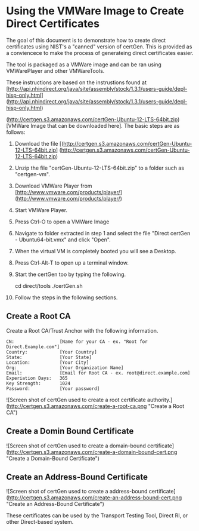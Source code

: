 Using the VMWare Image to Create Direct Certificates
====================================================

The goal of this document is to demonstrate how to create direct certificates
using NIST's a "canned" version of certGen. This is provided as a conviencece to
make the process of generateing direct certificates easier.

The tool is packaged as a VMWare image and can be ran using VMWarePlayer and
other VMWareTools.

These instructions are based on the instrustions found at
[http://api.nhindirect.org/java/site/assembly/stock/1.3.1/users-guide/depl-hisp-only.html]
(http://api.nhindirect.org/java/site/assembly/stock/1.3.1/users-guide/depl-hisp-only.html)

(http://certgen.s3.amazonaws.com/certGen-Ubuntu-12-LTS-64bit.zip)
[VMWare Image that can be downloaded here]. The basic steps are as follows:

1. Download the file [(http://certgen.s3.amazonaws.com/certGen-Ubuntu-12-LTS-64bit.zip]
(http://certgen.s3.amazonaws.com/certGen-Ubuntu-12-LTS-64bit.zip)
1. Unzip the file "certGen-Ubuntu-12-LTS-64bit.zip" to a folder such as "certgen-vm".
2. Download VMWare Player from [http://www.vmware.com/products/player/]
(http://www.vmware.com/products/player/)
3. Start VMWare Player.
4. Press Ctrl-O to open a VMWare Image
5. Navigate to folder extracted in step 1 and select the file
"Direct certGen - Ubuntu64-bit.vmx" and click "Open".
6. When the virtual VM is completely booted you will see a Desktop.
7. Press Ctrl-Alt-T to open up a terminal window.
8. Start the certGen too by typing the following.
    
    cd direct/tools
    ./certGen.sh
    
9. Follow the steps in the following sections.

Create a Root CA
----------------

Create a Root CA/Trust Anchor with the following information.



    CN:                 [Name for your CA - ex. "Root for Direct.Example.com"]
    Country:            [Your Country]
    State:              [Your State]
    Location:           [Your City]
    Org:                [Your Organization Name]
    Email:              [Email for Root CA - ex. root@direct.example.com]
    Experiation Days:   365
    Key Strength:       1024
    Password:           [Your password]

![Screen shot of certGen used to create a root certificate authority.]
(http://certgen.s3.amazonaws.com/create-a-root-ca.png
"Create a Root CA")



Create a Domin Bound Certificate
--------------------------------


![Screen shot of certGen used to create a domain-bound certificate]
(http://certgen.s3.amazonaws.com/create-a-domain-bound-cert.png
"Create a Domain-Bound Certificate")



Create an Address-Bound Certificate
-----------------------------------

![Screen shot of certGen used to create a address-bound certificate]
(http://certgen.s3.amazonaws.com/create-an-address-bound-cert.png
"Create an Address-Bound Certificate")


These certificates can be used by the Transport Testing Tool, Direct RI, or
other Direct-based system.

